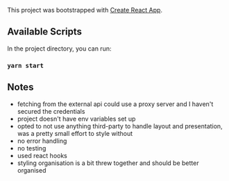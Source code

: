 This project was bootstrapped with [Create React App](https://github.com/facebook/create-react-app).

## Available Scripts

In the project directory, you can run:
### `yarn start`

## Notes
- fetching from the external api could use a proxy server and I haven't secured the credentials
- project doesn't have env variables set up
- opted to not use anything third-party to handle layout and presentation, was a pretty small effort to style without
- no error handling
- no testing
- used react hooks
- styling organisation is a bit threw together and should be better organised